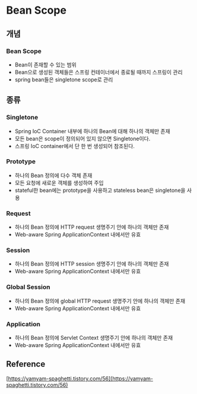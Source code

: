 # Bean Scope

## 개념

### Bean Scope

- Bean이 존재할 수 있는 범위
- Bean으로 생성된 객체들은 스프링 컨테이너에서 종료될 때까지 스프링이 관리
- spring bean들은 singletone scope로 관리

## 종류

### Singletone

- Spring IoC Container 내부에 하나의 Bean에 대해 하나의 객체만 존재
- 모든 bean은 scope이 정의되어 있지 않으면 Singletone이다.
- 스프링 IoC container에서 단 한 번 생성되어 참조된다.

### Prototype

- 하나의 Bean 정의에 다수 객체 존재
- 모든 요청에 새로운 객체를 생성하여 주입
- stateful한 bean에는 prototype을 사용하고 stateless bean은 singletone을 사용

### Request

- 하나의 Bean 정의에 HTTP request 생명주기 안에 하나의 객체만 존재
- Web-aware Spring ApplicationContext 내에서만 유효

### Session

- 하나의 Bean 정의에 HTTP session 생명주기 안에 하나의 객체만 존재
- Web-aware Spring ApplicationContext 내에서만 유효

### Global Session

- 하나의 Bean 정의에 global HTTP request 생명주기 안에 하나의 객체만 존재
- Web-aware Spring ApplicationContext 내에서만 유효

### Application

- 하나의 Bean 정의에 Servlet Context 생명주기 안에 하나의 객체만 존재
- Web-aware Spring ApplicationContext 내에서만 유효

## Reference

[https://yamyam-spaghetti.tistory.com/56](https://yamyam-spaghetti.tistory.com/56)